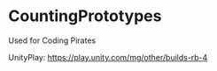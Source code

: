 # CountingPrototypes
Used for Coding Pirates

UnityPlay: https://play.unity.com/mg/other/builds-rb-4
